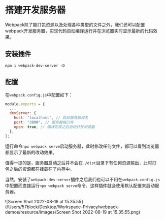 # 搭建开发服务器

Webpack除了能打包资源以及处理各种类型的文件之外，我们还可以配置webpack开发服务器，实现代码自动编译运行并在浏览器实时显示最新的代码效果。

## 安装插件

```text
npm i webpack-dev-server -D
```

## 配置

在`webpack.config.js`中配置如下：

```javascript
module.exports = {
  ...
  devServer: {
    host: "localhost", // 启动服务器域名
    port: "3000", // 服务器端口号
    open: true, // 编译完成之后自动打开浏览器
  },
};
```

运行命令`npx webpack serve`启动服务器，此时修改任何文件，都可以看到浏览器都显示了最新的改动效果。

值得一提的是，服务器启动之后并不会在`./dist`目录下有任何资源输出，此时打包之后的资源都在挂载在了内存中。

当然，安装了`webpack-dev-server`插件之后我们也可以不用在`webpack.config.js`中配置而直接运行`npx webpack serve`命令，这样插件就会使用默认配置来启动服务器。

![Screen Shot 2022-08-19 at 15.35.55](/Users/57block/Desktop/Workspace-Privacy/webpack-demos/resource/images/Screen Shot 2022-08-19 at 15.35.55.png)